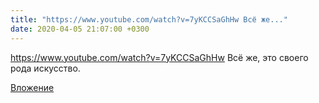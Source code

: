 ```yaml
---
title: "https://www.youtube.com/watch?v=7yKCCSaGhHw Всё же..."
date: 2020-04-05 21:07:00 +0300
---
```


https://www.youtube.com/watch?v=7yKCCSaGhHw Всё же, это своего рода искусство.

[Вложение](https://vk.com/video41076938_456239407)

